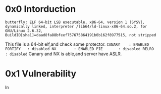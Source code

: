0x0 Intorduction
================

`butterfly: ELF 64-bit LSB executable, x86-64, version 1 (SYSV), dynamically linked, interpreter /lib64/ld-linux-x86-64.so.2, for GNU/Linux 2.6.32, BuildID[sha1]=daad8fa88bfeef757675864191b0b162f8977515, not stripped`

This file is a 64-bit elf,and check some protector.
`
CANARY    : ENABLED
FORTIFY   : disabled
NX        : ENABLED
PIE       : disabled
RELRO     : disabled
`
Canary and NX is able,and server have ASLR.

0x1 Vulnerability
=================

In
